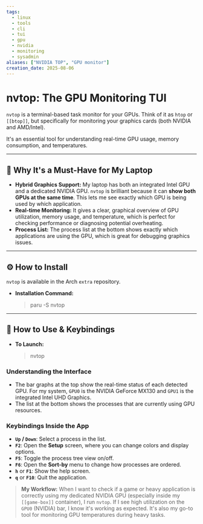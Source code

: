 ```yaml
---
tags:
  - linux
  - tools
  - cli
  - tui
  - gpu
  - nvidia
  - monitoring
  - sysadmin
aliases: ["NVIDIA TOP", "GPU monitor"]
creation_date: 2025-08-06
---
```


# nvtop: The GPU Monitoring TUI

`nvtop` is a terminal-based task monitor for your GPUs. Think of it as `htop` or `[[btop]]`, but specifically for monitoring your graphics cards (both NVIDIA and AMD/Intel).

It's an essential tool for understanding real-time GPU usage, memory consumption, and temperatures.

---
## 🤔 Why It's a Must-Have for My Laptop
- **Hybrid Graphics Support:** My laptop has both an integrated Intel GPU and a dedicated NVIDIA GPU. `nvtop` is brilliant because it can **show both GPUs at the same time**. This lets me see exactly which GPU is being used by which application.
- **Real-time Monitoring:** It gives a clear, graphical overview of GPU utilization, memory usage, and temperature, which is perfect for checking performance or diagnosing potential overheating.
- **Process List:** The process list at the bottom shows exactly which applications are using the GPU, which is great for debugging graphics issues.

---
## ⚙️ How to Install
`nvtop` is available in the Arch `extra` repository.

- **Installation Command:**
  > paru -S nvtop

---
## 🚀 How to Use & Keybindings

- **To Launch:**
  > nvtop

### Understanding the Interface
- The bar graphs at the top show the real-time status of each detected GPU. For my system, `GPU0` is the NVIDIA GeForce MX130 and `GPU1` is the integrated Intel UHD Graphics.
- The list at the bottom shows the processes that are currently using GPU resources.

### Keybindings Inside the App
-   **`Up` / `Down`**: Select a process in the list.
-   **`F2`**: Open the **Setup** screen, where you can change colors and display options.
-   **`F5`**: Toggle the process tree view on/off.
-   **`F6`**: Open the **Sort-by** menu to change how processes are ordered.
-   **`h`** or **`F1`**: Show the help screen.
-   **`q`** or **`F10`**: Quit the application.

> **My Workflow:** When I want to check if a game or heavy application is correctly using my dedicated NVIDIA GPU (especially inside my `[[game-box]]` container), I run `nvtop`. If I see high utilization on the `GPU0` (NVIDIA) bar, I know it's working as expected. It's also my go-to tool for monitoring GPU temperatures during heavy tasks.